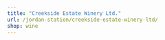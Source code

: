 ```yaml
---
title: "Creekside Estate Winery Ltd."
url: /jordan-station/creekside-estate-winery-ltd/
shop: wine
---
```

